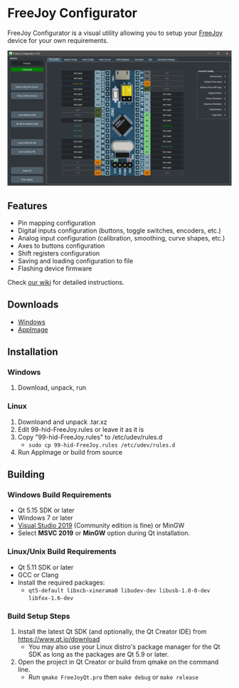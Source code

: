 # FreeJoy Configurator

FreeJoy Configurator is a visual utility allowing you to setup your [FreeJoy](https://github.com/vostrenkov/FreeJoy) device for your own requirements.

![](https://github.com/FreeJoy-Team/FreeJoyConfiguratorQt/blob/master/src/Images/main.png)

## Features

* Pin mapping configuration
* Digital inputs configuration (buttons, toggle switches, encoders, etc.)
* Analog input configuration (calibration, smoothing, curve shapes, etc.)
* Axes to buttons configuration
* Shift registers configuration
* Saving and loading configuration to file
* Flashing device firmware

Check [our wiki](https://github.com/FreeJoy-Team/FreeJoyWiki) for detailed instructions.

## Downloads
- [Windows](https://github.com/FreeJoy-Team/FreeJoyConfiguratorQt/releases)
- [AppImage](https://github.com/FreeJoy-Team/FreeJoyConfiguratorQt/releases)

## Installation

### Windows
1. Download, unpack, run

### Linux
1. Downloand and unpack .tar.xz
2. Edit 99-hid-FreeJoy.rules or leave it as it is
3. Copy "99-hid-FreeJoy.rules" to /etc/udev/rules.d
	* `sudo cp 99-hid-FreeJoy.rules /etc/udev/rules.d`
4. Run AppImage or build from source

## Building

### Windows Build Requirements
* Qt 5.15 SDK or later
* Windows 7 or later
* [Visual Studio 2019](https://visualstudio.microsoft.com/downloads/) (Community edition is fine) or MinGW
* Select **MSVC 2019** or **MinGW** option during Qt installation.

### Linux/Unix Build Requirements
* Qt 5.11 SDK or later
* GCC or Clang
* Install the required packages:
  * `qt5-default libxcb-xinerama0 libudev-dev libusb-1.0-0-dev libfox-1.6-dev`

### Build Setup Steps
1. Install the latest Qt SDK (and optionally, the Qt Creator IDE) from https://www.qt.io/download
    * You may also use your Linux distro's package manager for the Qt SDK as long as the packages are Qt 5.9 or later.
2. Open the project in Qt Creator or build from qmake on the command line.
    * Run `qmake FreeJoyQt.pro` then `make debug` or `make release`
